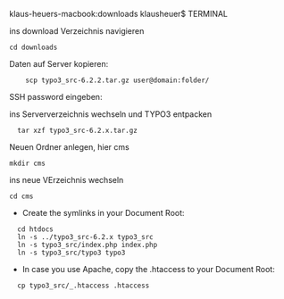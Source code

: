 klaus-heuers-macbook:downloads klausheuer$ 
TERMINAL

ins download Verzeichnis navigieren 
    
    cd downloads

Daten auf Server kopieren:

        scp typo3_src-6.2.2.tar.gz user@domain:folder/
        
        
SSH password eingeben: 


ins Serververzeichnis wechseln und TYPO3 entpacken

      tar xzf typo3_src-6.2.x.tar.gz
      
Neuen Ordner anlegen, hier cms

    mkdir cms

ins neue VErzeichnis wechseln

    cd cms
    
* Create the symlinks in your Document Root:

```
  cd htdocs
  ln -s ../typo3_src-6.2.x typo3_src
  ln -s typo3_src/index.php index.php
  ln -s typo3_src/typo3 typo3
```

* In case you use Apache, copy the .htaccess to your Document Root:

```
  cp typo3_src/_.htaccess .htaccess
```
